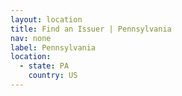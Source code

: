 ```yaml
---
layout: location
title: Find an Issuer | Pennsylvania
nav: none
label: Pennsylvania
location:
  - state: PA
    country: US
---
```

